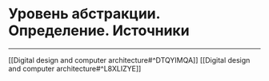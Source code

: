 # Уровень абстракции. Определение. Источники

---

[[Digital design and computer architecture#^DTQYIMQA]]
[[Digital design and computer architecture#^L8XLIZYE]]